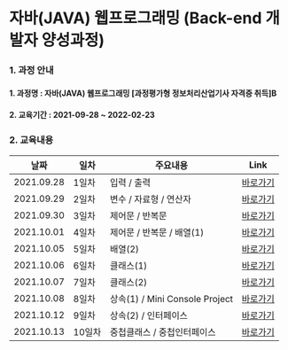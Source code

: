 # 자바(JAVA) 웹프로그래밍 (Back-end 개발자 양성과정)

### 1. 과정 안내  
#### 1. 과정명 : 자바(JAVA) 웹프로그래밍 [과정평가형 정보처리산업기사 자격증 취득]B
#### 2. 교육기간 : 2021-09-28 ~ 2022-02-23

### 2. 교육내용  
|날짜|일차|주요내용|Link|
|----|----|---------|----|
|2021.09.28|1일차|입력 / 출력|[바로가기](https://github.com/yongbeomj/ezen-education/tree/main/java11/src/Day01)|
|2021.09.29|2일차|변수 / 자료형 / 연산자|[바로가기](https://github.com/yongbeomj/ezen-education/tree/main/java11/src/Day02)|
|2021.09.30|3일차|제어문 / 반복문|[바로가기](https://github.com/yongbeomj/ezen-education/tree/main/java11/src/Day03)|
|2021.10.01|4일차|제어문 / 반복문 / 배열(1)|[바로가기](https://github.com/yongbeomj/ezen-education/tree/main/java11/src/Day04)|
|2021.10.05|5일차|배열(2)|[바로가기](https://github.com/yongbeomj/ezen-education/tree/main/java11/src/Day05)|
|2021.10.06|6일차|클래스(1)|[바로가기](https://github.com/yongbeomj/ezen-education/tree/main/java11/src/Day06)|
|2021.10.07|7일차|클래스(2)|[바로가기](https://github.com/yongbeomj/ezen-education/tree/main/java11/src/Day07)|
|2021.10.08|8일차|상속(1) / Mini Console Project|[바로가기](https://github.com/yongbeomj/ezen-education/tree/main/java11/src/Day08)|  
|2021.10.12|9일차|상속(2) / 인터페이스|[바로가기](https://github.com/yongbeomj/ezen-education/tree/main/java11/src/Day09)|  
|2021.10.13|10일차|중첩클래스 / 중첩인터페이스|[바로가기](https://github.com/yongbeomj/ezen-education/tree/main/java11/src/Day10)|  

<!-- |2021.10.14|11일차||[바로가기](https://github.com/yongbeomj/ezen-education/tree/main/java11/src/Day11)|  
|2021.10.15|12일차||[바로가기](https://github.com/yongbeomj/ezen-education/tree/main/java11/src/Day12)|
|2021.10.18|13일차||[바로가기](https://github.com/yongbeomj/ezen-education/tree/main/java11/src/Day13)|
|2021.10.19|14일차||[바로가기](https://github.com/yongbeomj/ezen-education/tree/main/java11/src/Day14)|
|2021.10.20|15일차||[바로가기](https://github.com/yongbeomj/ezen-education/tree/main/java11/src/Day15)|
|2021.10.21|16일차||[바로가기](https://github.com/yongbeomj/ezen-education/tree/main/java11/src/Day16)|
|2021.10.22|17일차||[바로가기](https://github.com/yongbeomj/ezen-education/tree/main/java11/src/Day17)|
|2021.10.25|18일차||[바로가기](https://github.com/yongbeomj/ezen-education/tree/main/java11/src/Day18)|
|2021.10.26|19일차||[바로가기](https://github.com/yongbeomj/ezen-education/tree/main/java11/src/Day19)|
|2021.10.27|20일차||[바로가기](https://github.com/yongbeomj/ezen-education/tree/main/java11/src/Day20)|
|2021.10.28|21일차||[바로가기](https://github.com/yongbeomj/ezen-education/tree/main/java11/src/Day21)|
|2021.10.29|22일차||[바로가기](https://github.com/yongbeomj/ezen-education/tree/main/java11/src/Day22)|
|2021.11.01|23일차||[바로가기](https://github.com/yongbeomj/ezen-education/tree/main/java11/src/Day18)|
|2021.11.02|24일차||[바로가기](https://github.com/yongbeomj/ezen-education/tree/main/java11/src/Day19)|
|2021.11.03|25일차||[바로가기](https://github.com/yongbeomj/ezen-education/tree/main/java11/src/Day20)|
|2021.11.04|26일차||[바로가기](https://github.com/yongbeomj/ezen-education/tree/main/java11/src/Day21)|
|2021.11.05|27일차||[바로가기](https://github.com/yongbeomj/ezen-education/tree/main/java11/src/Day22)| -->
